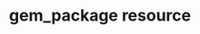 ---
title: gem_package resource
resource: gem_package
draft: false
aliases:
- /resource_gem_package.html
menu:
  infra:
    title: gem_package
    identifier: chef_infra/cookbook_reference/resources/gem_package gem_package
    parent: chef_infra/cookbook_reference/resources
resource_description_list:
- markdown: |-
    Use the **gem_package** resource to manage gem packages that are only included in recipes.
    When a gem is installed from a local file, it must be added to the node using the **remote_file** or **cookbook_file** resources.
- note:
    markdown: The **gem_package** resource must be specified as `gem_package` and
      cannot be shortened to `package` in a recipe.
- warning:
    markdown: |-
      The **chef_gem** and **gem_package** resources are both used to install Ruby gems. For any machine on which Chef Infra Client is
      installed, there are two instances of Ruby. One is the standard, system-wide instance of Ruby and the other is a dedicated instance that is
      available only to Chef Infra Client.
      Use the **chef_gem** resource to install gems into the instance of Ruby that is dedicated to Chef Infra Client.
      Use the **gem_package** resource to install all other gems (i.e. install gems system-wide).
syntax_full_code_block: |-
  gem_package 'name' do
    clear_sources               true, false
    gem_binary                  String
    include_default_source      true, false
    options                     String, Hash, Array
    package_name                String
    source                      String, Array
    timeout                     String, Integer
    version                     String
    action                      Symbol # defaults to :install if not specified
  end
syntax_properties_list:
syntax_full_properties_list:
- "`gem_package` is the resource."
- "`name` is the name given to the resource block."
- "`action` identifies which steps Chef Infra Client will take to bring the node into
  the desired state."
- "`clear_sources`, `gem_binary`, `include_default_source`, `options`, `package_name`,
  `source`, `timeout`, and `version` are the properties available to this resource."
actions_list:
  :install:
    markdown: Default. Install a package. If a version is specified, install the specified
      version of the package.
  :nothing:
    shortcode: resources_common_actions_nothing.md
  :purge:
    markdown: Purge a package. This action typically removes the configuration files
      as well as the package.
  :reconfig:
    markdown: Reconfigure a package. This action requires a response file.
  :remove:
    markdown: Remove a package.
  :upgrade:
    markdown: Install a package and/or ensure that a package is the latest version.
properties_list:
- property: clear_sources
  ruby_type: true, false
  required: false
  default_value: 'false'
  description_list:
  - markdown: Set to `true` to download a gem from the path specified by the `source`
      property (and not from RubyGems).
- property: gem_binary
  ruby_type: String
  required: false
  description_list:
  - markdown: The path of a gem binary to use for the installation. By default, the
      same version of Ruby that is used by Chef Infra Client will be used.
- property: include_default_source
  ruby_type: true, false
  required: false
  new_in: '13.0'
  description_list:
  - markdown: Set to `false` to not include `Chef::Config[:rubygems_url]` in the sources.
- property: options
  ruby_type: String, Hash, Array
  required: false
  description_list:
  - markdown: Options for the gem install, either a Hash or a String. When a hash
      is given, the options are passed to `Gem::DependencyInstaller.new`, and the
      gem will be installed via the gems API. When a String is given, the gem will
      be installed by shelling out to the gem command. Using a Hash of options with
      an explicit gem_binary will result in undefined behavior.
- property: package_name
  ruby_type: String
  required: false
  description_list:
  - markdown: An optional property to set the package name if it differs from the
      resource block's name.
- property: source
  ruby_type: String, Array
  required: false
  description_list:
  - markdown: Optional. The URL, or list of URLs, at which the gem package is located.
      This list is added to the source configured in `Chef::Config[:rubygems_url]`
      (see also include_default_source) to construct the complete list of rubygems
      sources. Users in an 'airgapped' environment should set Chef::Config[:rubygems_url]
      to their local RubyGems mirror.
- property: timeout
  ruby_type: String, Integer
  required: false
  description_list:
  - markdown: The amount of time (in seconds) to wait before timing out.
- property: version
  ruby_type: String
  required: false
  description_list:
  - markdown: The version of a package to be installed or upgraded.
examples: |
  The following examples demonstrate various approaches for using the **gem_package** resource in recipes:

  **Install a gem file from the local file system**

  ```ruby
  gem_package 'loofah' do
    source '/tmp/loofah-2.7.0.gem'
    action :install
  end
  ```

  **Use the `ignore_failure` common attribute**

  ```ruby
  gem_package 'syntax' do
    action :install
    ignore_failure true
  end
  ```
---
